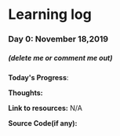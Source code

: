 # Learning log

### Day 0: November 18,2019 
##### (delete me or comment me out)

**Today's Progress**: 

**Thoughts:** 

**Link to resources:** N/A

**Source Code(if any):** 
